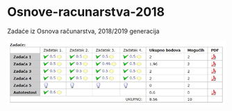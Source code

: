 # Osnove-racunarstva-2018
Zadaće iz Osnova računarstva, 2018/2019 generacija

![](/Osnove-racunarstva-2018/uspjeh-na-zadacama.jpg)
